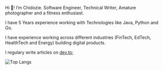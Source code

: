 Hi 👋! I’m Chidozie.  Software Engineer, Technical Writer, Amature photographer and a fitness enthusiast.

I have 5 Years experience working with Technologies like Java, Python and Go.

I have experience working across different industries (FinTech, EdTech, HealthTech and Energy) building digital products.

I regulary write articles on [dev.to](https://dev.to/codagott);

![Top Langs](https://github-readme-stats.vercel.app/api/top-langs/?username=codagott&hide_progress=true)
